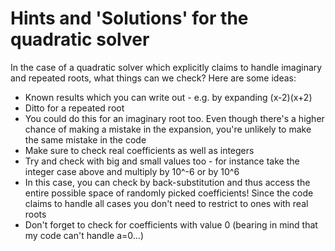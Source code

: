# Hints and 'Solutions' for the quadratic solver

In the case of a quadratic solver which explicitly claims to handle imaginary and repeated
roots, what things can we check? Here are some ideas:

- Known results which you can write out - e.g. by expanding (x-2)(x+2) 
- Ditto for a repeated root
- You could do this for an imaginary root too. Even though there's a higher chance of making a mistake in the expansion, you're unlikely to make the same mistake in the code
- Make sure to check real coefficients as well as integers
- Try and check with big and small values too - for instance take the integer case above and multiply by 10^-6 or by 10^6
- In this case, you can check by back-substitution and thus access the entire possible space of randomly picked coefficients! Since the code claims to handle all cases you don't need to restrict to ones with real roots
- Don't forget to check for coefficients with value 0 (bearing in mind that my code can't handle a=0...)